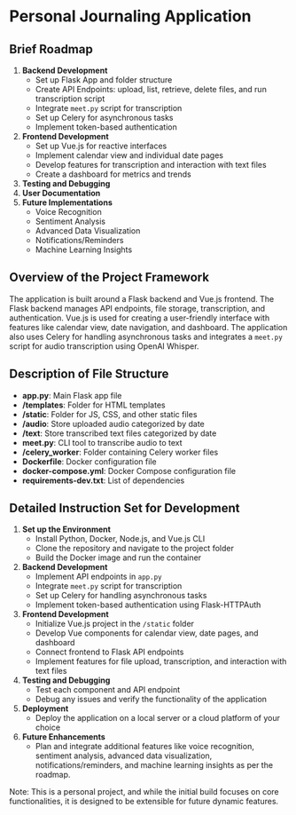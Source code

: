 
# Personal Journaling Application

## Brief Roadmap
1. **Backend Development**
   - Set up Flask App and folder structure
   - Create API Endpoints: upload, list, retrieve, delete files, and run transcription script
   - Integrate `meet.py` script for transcription
   - Set up Celery for asynchronous tasks
   - Implement token-based authentication
2. **Frontend Development**
   - Set up Vue.js for reactive interfaces
   - Implement calendar view and individual date pages
   - Develop features for transcription and interaction with text files
   - Create a dashboard for metrics and trends
3. **Testing and Debugging**
4. **User Documentation**
5. **Future Implementations**
   - Voice Recognition
   - Sentiment Analysis
   - Advanced Data Visualization
   - Notifications/Reminders
   - Machine Learning Insights

## Overview of the Project Framework
The application is built around a Flask backend and Vue.js frontend. The Flask backend manages API endpoints, file storage, transcription, and authentication. Vue.js is used for creating a user-friendly interface with features like calendar view, date navigation, and dashboard. The application also uses Celery for handling asynchronous tasks and integrates a `meet.py` script for audio transcription using OpenAI Whisper.

## Description of File Structure
- **app.py**: Main Flask app file
- **/templates**: Folder for HTML templates
- **/static**: Folder for JS, CSS, and other static files
- **/audio**: Store uploaded audio categorized by date
- **/text**: Store transcribed text files categorized by date
- **meet.py**: CLI tool to transcribe audio to text
- **/celery_worker**: Folder containing Celery worker files
- **Dockerfile**: Docker configuration file
- **docker-compose.yml**: Docker Compose configuration file
- **requirements-dev.txt**: List of dependencies

## Detailed Instruction Set for Development
1. **Set up the Environment**
   - Install Python, Docker, Node.js, and Vue.js CLI
   - Clone the repository and navigate to the project folder
   - Build the Docker image and run the container
2. **Backend Development**
   - Implement API endpoints in `app.py`
   - Integrate `meet.py` script for transcription
   - Set up Celery for handling asynchronous tasks
   - Implement token-based authentication using Flask-HTTPAuth
3. **Frontend Development**
   - Initialize Vue.js project in the `/static` folder
   - Develop Vue components for calendar view, date pages, and dashboard
   - Connect frontend to Flask API endpoints
   - Implement features for file upload, transcription, and interaction with text files
4. **Testing and Debugging**
   - Test each component and API endpoint
   - Debug any issues and verify the functionality of the application
5. **Deployment**
   - Deploy the application on a local server or a cloud platform of your choice
6. **Future Enhancements**
   - Plan and integrate additional features like voice recognition, sentiment analysis, advanced data visualization, notifications/reminders, and machine learning insights as per the roadmap.

Note: This is a personal project, and while the initial build focuses on core functionalities, it is designed to be extensible for future dynamic features.
